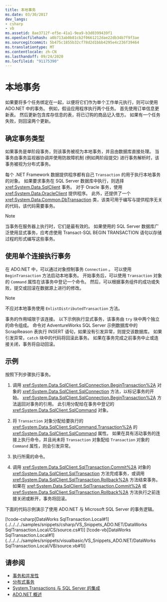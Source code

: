 ```yaml
---
title: 本地事务
ms.date: 03/30/2017
dev_langs:
- csharp
- vb
ms.assetid: 8ae3712f-ef5e-41a1-9ea9-b3d0399439f1
ms.openlocfilehash: a0b713ab0b81cb2f0661212dae22db34b7f9f3ae
ms.sourcegitcommit: 5b475c1855b32cf78d2d1bbb4295e4c236f39464
ms.translationtype: MT
ms.contentlocale: zh-CN
ms.lasthandoff: 09/24/2020
ms.locfileid: "91175390"
---
```

# <a name="local-transactions"></a>本地事务

如果要将多个任务绑定在一起，以便将它们作为单个工作单元执行，则可以使用 ADO.NET 中的事务。 例如，假设应用程序执行两个任务。 首先使用订单信息更新表。 然后更新包含库存信息的表，将已订购的商品记入借方。 如果有一个任务失败，则回滚两个更新。  
  
## <a name="determining-the-transaction-type"></a>确定事务类型  

 如果事务是单阶段事务，则该事务被视为本地事务，并且由数据库直接处理。 当事务由事务监视器协调并使用防故障机制 (例如两阶段提交) 进行事务解析时，该事务被视为分布式事务。  
  
 每个 .NET Framework 数据提供程序都有自己 `Transaction` 的用于执行本地事务的对象。 如果要求事务在 SQL Server 数据库中执行，则选择 <xref:System.Data.SqlClient> 事务。 对于 Oracle 事务，使用 <xref:System.Data.OracleClient> 提供程序。 此外，还提供了一个 <xref:System.Data.Common.DbTransaction> 类，该类可用于编写与提供程序无关的代码，该代码需要事务。  
  
> [!NOTE]
> 当事务在服务器上执行时，它们是最有效的。 如果使用的 SQL Server 数据库广泛使用显式事务，应考虑使用 Transact-SQL BEGIN TRANSACTION 语句以存储过程的形式编写这些事务。
  
## <a name="performing-a-transaction-using-a-single-connection"></a>使用单个连接执行事务  

 在 ADO.NET 中，可以通过对象控制事务 `Connection` 。 可以使用 `BeginTransaction` 方法启动本地事务。 开始事务后，可以使用 `Transaction` 对象的 `Command` 属性在该事务中登记一个命令。 然后，可以根据事务组件的成功或失败，提交或回滚在数据源上进行的修改。  
  
> [!NOTE]
> 不应对本地事务使用 `EnlistDistributedTransaction` 方法。  
  
 事务的作用域限于该连接。 以下示例执行显式事务，该事务由 `try` 块中两个独立的命令组成。 命令对 AdventureWorks SQL Server 示例数据库中的 ScrapReason 表执行 INSERT 语句，如果没有引发异常，则提交该数据库。 如果引发异常，`catch` 块中的代码将回滚此事务。 如果在事务完成之前事务中止或连接关闭，事务将自动回滚。  
  
## <a name="example"></a>示例  

 按照下列步骤执行事务。  
  
1. 调用 <xref:System.Data.SqlClient.SqlConnection.BeginTransaction%2A> 对象的 <xref:System.Data.SqlClient.SqlConnection> 方法，以标记事务的开始。 <xref:System.Data.SqlClient.SqlConnection.BeginTransaction%2A> 方法返回对事务的引用。 此引用分配给在事务中登记的 <xref:System.Data.SqlClient.SqlCommand> 对象。  
  
2. 将 `Transaction` 对象分配给要执行的 <xref:System.Data.SqlClient.SqlCommand.Transaction%2A> 的 <xref:System.Data.SqlClient.SqlCommand> 属性。 如果在具有活动事务的连接上执行命令，并且尚未将 `Transaction` 对象配给 `Transaction` 对象的 `Command` 属性，则会引发异常。  
  
3. 执行所需的命令。  
  
4. 调用 <xref:System.Data.SqlClient.SqlTransaction.Commit%2A> 对象的 <xref:System.Data.SqlClient.SqlTransaction> 方法完成事务，或调用 <xref:System.Data.SqlClient.SqlTransaction.Rollback%2A> 方法结束事务。 如果在 <xref:System.Data.SqlClient.SqlTransaction.Commit%2A> 或 <xref:System.Data.SqlClient.SqlTransaction.Rollback%2A> 方法执行之前连接关闭或断开，事务将回滚。  
  
 下面的代码示例演示了使用 ADO.NET 与 Microsoft SQL Server 的事务逻辑。  
  
 [!code-csharp[DataWorks SqlTransaction.Local#1](../../../../samples/snippets/csharp/VS_Snippets_ADO.NET/DataWorks SqlTransaction.Local/CS/source.cs#1)]
 [!code-vb[DataWorks SqlTransaction.Local#1](../../../../samples/snippets/visualbasic/VS_Snippets_ADO.NET/DataWorks SqlTransaction.Local/VB/source.vb#1)]  
  
## <a name="see-also"></a>请参阅

- [事务和并发性](transactions-and-concurrency.md)
- [分布式事务](distributed-transactions.md)
- [System.Transactions 与 SQL Server 的集成](system-transactions-integration-with-sql-server.md)
- [ADO.NET 概述](ado-net-overview.md)
